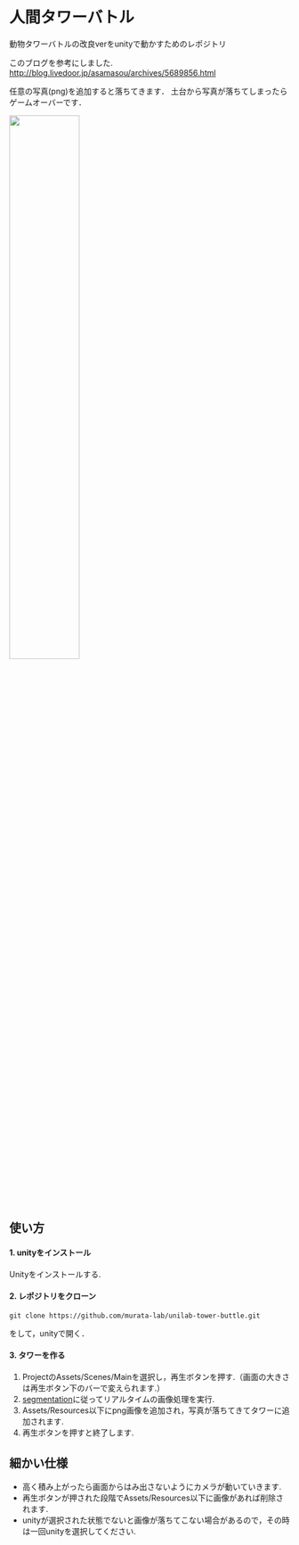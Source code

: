 # 人間タワーバトル
動物タワーバトルの改良verをunityで動かすためのレポジトリ

このブログを参考にしました. http://blog.livedoor.jp/asamasou/archives/5689856.html

任意の写真(png)を追加すると落ちてきます．
土台から写真が落ちてしまったらゲームオーバーです．

<img src=https://github.com/murata-lab/unilab-tower-battle/blob/master/demo.JPG width=50%>

## 使い方
#### 1. unityをインストール
Unityをインストールする.

#### 2. レポジトリをクローン
```
git clone https://github.com/murata-lab/unilab-tower-buttle.git
```
をして，unityで開く．

#### 3. タワーを作る
1. ProjectのAssets/Scenes/Mainを選択し，再生ボタンを押す.（画面の大きさは再生ボタン下のバーで変えられます.）
2. [segmentation](https://github.com/ak0592/unilab-segmentation)に従ってリアルタイムの画像処理を実行.
3. Assets/Resources以下にpng画像を追加され，写真が落ちてきてタワーに追加されます.
4. 再生ボタンを押すと終了します.

## 細かい仕様
- 高く積み上がったら画面からはみ出さないようにカメラが動いていきます.
- 再生ボタンが押された段階でAssets/Resources以下に画像があれば削除されます.
- unityが選択された状態でないと画像が落ちてこない場合があるので，その時は一回unityを選択してください.
